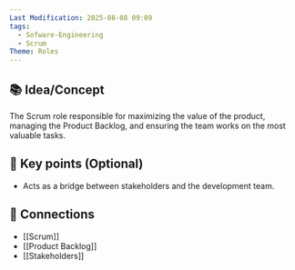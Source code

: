 ```yaml
---
Last Modification: 2025-08-08 09:09
tags:
  - Sofware-Engineering
  - Scrum
Theme: Roles
---
```



## 📚 Idea/Concept 
The Scrum role responsible for maximizing the value of the product, managing the Product Backlog, and ensuring the team works on the most valuable tasks.
## 📌 Key points (Optional)
- Acts as a bridge between stakeholders and the development team.

## 🔗 Connections
- [[Scrum]]
- [[Product Backlog]]
- [[Stakeholders]]

